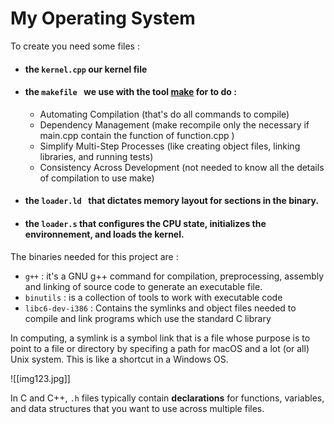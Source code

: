 # My Operating System

To create you need some files :
- #### the ``` kernel.cpp ``` our kernel file 
- #### the ``` makefile  ``` we use with the tool [make](https://www.gnu.org/software/make/) for to do :
	+ Automating Compilation (that's do all commands to compile)
	+ Dependency Management (make recompile only the necessary if main.cpp contain the function of function.cpp )
	+ Simplify Multi-Step Processes (like creating object files, linking libraries, and running tests)
	+ Consistency Across Development (not needed to know all the details of compilation to use make)
- #### the ``` loader.ld  ``` that dictates memory layout for sections in the binary.
- #### the ``` loader.s ``` that configures the CPU state, initializes the environnement, and loads the kernel.


The binaries needed for this project are :
- ```g++``` : it's a GNU g++ command for compilation, preprocessing, assembly and linking of source code to generate an executable file.
- ```binutils``` : is a collection of tools to work with executable code 
- ```libc6-dev-i386``` : Contains the symlinks and object files needed to compile and link programs which use the standard C library









In computing, a symlink is a symbol link that is a file whose purpose is to point to a file or directory by specifing a path for macOS and a lot (or all) Unix system.
This is like a shortcut in a Windows OS.

![[img123.jpg]]



In C and C++,  ```.h``` files typically contain **declarations** for functions, variables, and data structures that you want to use across multiple files.